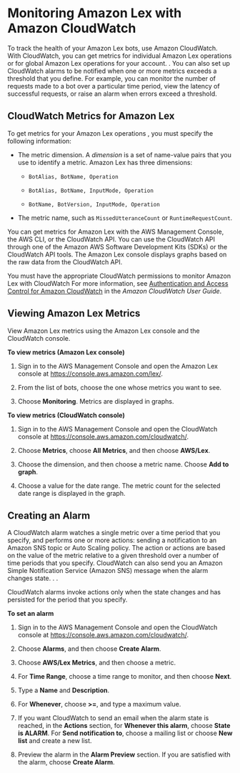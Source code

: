 # Monitoring Amazon Lex with Amazon CloudWatch<a name="monitoring-aws-lex-cloudwatch"></a>

 To track the health of your Amazon Lex bots, use Amazon CloudWatch\. With CloudWatch, you can get metrics for individual Amazon Lex operations or for global Amazon Lex operations for your account\. \. You can also set up CloudWatch alarms to be notified when one or more metrics exceeds a threshold that you define\. For example, you can monitor the number of requests made to a bot over a particular time period, view the latency of successful requests, or raise an alarm when errors exceed a threshold\.

## CloudWatch Metrics for Amazon Lex<a name="aws-lex-cloudwatch-using"></a>

To get metrics for your Amazon Lex operations , you must specify the following information:

+ The metric dimension\. A *dimension* is a set of name\-value pairs that you use to identify a metric\. Amazon Lex has three dimensions: 

  + `BotAlias, BotName, Operation`

  + `BotAlias, BotName, InputMode, Operation`

  + `BotName, BotVersion, InputMode, Operation`

+ The metric name, such as `MissedUtteranceCount` or `RuntimeRequestCount`\.

You can get metrics for Amazon Lex with the AWS Management Console, the AWS CLI, or the CloudWatch API\. You can use the CloudWatch API through one of the Amazon AWS Software Development Kits \(SDKs\) or the CloudWatch API tools\. The Amazon Lex console displays graphs based on the raw data from the CloudWatch API\. 

You must have the appropriate CloudWatch permissions to monitor Amazon Lex with CloudWatch For more information, see [ Authentication and Access Control for Amazon CloudWatch](http://docs.aws.amazon.com/AmazonCloudWatch/latest/monitoring/auth-and-access-control-cw.html) in the *Amazon CloudWatch User Guide*\.

## Viewing Amazon Lex Metrics<a name="aws-lex-cloudwatch-metrics"></a>

View Amazon Lex metrics using the Amazon Lex console and the CloudWatch console\.

**To view metrics \(Amazon Lex console\)**

1. Sign in to the AWS Management Console and open the Amazon Lex console at [https://console\.aws\.amazon\.com/lex/](https://console.aws.amazon.com/lex/)\.

1. From the list of bots, choose the one whose metrics you want to see\.

1. Choose **Monitoring**\. Metrics are displayed in graphs\.

**To view metrics \(CloudWatch console\)**

1. Sign in to the AWS Management Console and open the CloudWatch console at [https://console\.aws\.amazon\.com/cloudwatch/](https://console.aws.amazon.com/cloudwatch/)\.

1. Choose **Metrics**, choose **All Metrics**, and then choose **AWS/Lex**\.

1. Choose the dimension, and then choose a metric name\. Choose **Add to graph**\.

1. Choose a value for the date range\. The metric count for the selected date range is displayed in the graph\.

## Creating an Alarm<a name="aws-lex-cloudwatch-alarms"></a>

A CloudWatch alarm watches a single metric over a time period that you specify, and performs one or more actions: sending a notification to an Amazon SNS topic or Auto Scaling policy\. The action or actions are based on the value of the metric relative to a given threshold over a number of time periods that you specify\. CloudWatch can also send you an Amazon Simple Notification Service \(Amazon SNS\) message when the alarm changes state\. \. \.

CloudWatch alarms invoke actions only when the state changes and has persisted for the period that you specify\.

**To set an alarm**

1. Sign in to the AWS Management Console and open the CloudWatch console at [https://console\.aws\.amazon\.com/cloudwatch/](https://console.aws.amazon.com/cloudwatch/)\.

1. Choose **Alarms**, and then choose **Create Alarm**\. 

1. Choose **AWS/Lex Metrics**, and then choose a metric\.

1. For **Time Range**, choose a time range to monitor, and then choose **Next**\.

1. Type a **Name** and **Description**\.

1.  For **Whenever**, choose **>=**, and type a maximum value\.

1. If you want CloudWatch to send an email when the alarm state is reached, in the **Actions** section, for **Whenever this alarm**, choose **State is ALARM**\. For **Send notification to**, choose a mailing list or choose **New list** and create a new list\.

1. Preview the alarm in the **Alarm Preview** section\. If you are satisfied with the alarm, choose **Create Alarm**\.